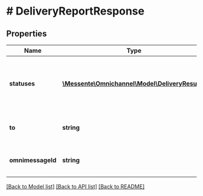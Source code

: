 # # DeliveryReportResponse

## Properties

Name | Type | Description | Notes
------------ | ------------- | ------------- | -------------
**statuses** | [**\Messente\Omnichannel\Model\DeliveryResult[]**](DeliveryResult.md) | Contains the delivery reports for each channnel, ordered by send order | 
**to** | **string** | Recipient phone number in e.164 format | 
**omnimessageId** | **string** | Unique identifier for the Omnimessage | 

[[Back to Model list]](../../README.md#documentation-for-models) [[Back to API list]](../../README.md#documentation-for-api-endpoints) [[Back to README]](../../README.md)


